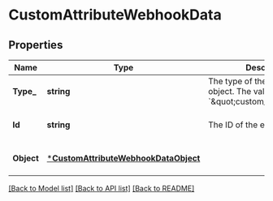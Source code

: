 # CustomAttributeWebhookData

## Properties

 Name       | Type                                                                         | Description                                                                                 | Notes                        
------------|------------------------------------------------------------------------------|---------------------------------------------------------------------------------------------|------------------------------
 **Type_**  | **string**                                                                   | The type of the event data object. The value is &#x60;\&quot;custom_attribute\&quot;&#x60;. | [optional] [default to null] 
 **Id**     | **string**                                                                   | The ID of the event data object.                                                            | [optional] [default to null] 
 **Object** | [***CustomAttributeWebhookDataObject**](CustomAttributeWebhookDataObject.md) |                                                                                             | [optional] [default to null] 

[[Back to Model list]](../README.md#documentation-for-models) [[Back to API list]](../README.md#documentation-for-api-endpoints) [[Back to README]](../README.md)

